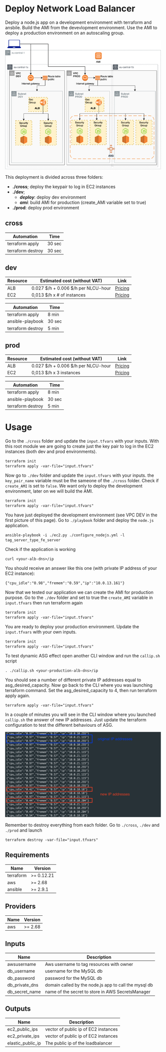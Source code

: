 # Deploy Network Load Balancer

Deploy a node.js app on a development environment with terraform and ansbile.
Build the AMI from the devevlopment environment. Use the AMI to deploy a production environment on an autoscaling group.

![appview](./images/ASGarchitecture.png)

This deployment is divided across three folders:
- **./cross**; deploy the keypair to log in EC2 instances
- **./dev**;
  - ***deploy***: deploy dev environment
  - ***ami***: build AMI for production (create_AMI variable set to true)
- **./prod**: deploy prod environment

## cross

| Automation | Time |
|------|---------|
| terraform apply | 30 sec |
| terraform destroy | 30 sec |

## dev

| Resource | Estimated cost (without VAT) | Link |
|------|---------|---------|
| ALB | 0.027 $/h + 0.006 $/h per NLCU-hour | [Pricing](https://aws.amazon.com/elasticloadbalancing/pricing/?nc=sn&loc=3) |
| EC2 | 0,013 $/h x # of instances | [Pricing](https://aws.amazon.com/ec2/pricing/on-demand/) |

| Automation | Time |
|------|---------|
| terraform apply | 8 min |
| ansible-playbook | 30 sec |
| terraform destroy | 5 min |

## prod

| Resource | Estimated cost (without VAT) | Link |
|------|---------|---------|
| ALB | 0.027 $/h + 0.006 $/h per NLCU-hour | [Pricing](https://aws.amazon.com/elasticloadbalancing/pricing/?nc=sn&loc=3) |
| EC2 | 0,013 $/h x 3 instances | [Pricing](https://aws.amazon.com/ec2/pricing/on-demand/) |

| Automation | Time |
|------|---------|
| terraform apply | 8 min |
| ansible-playbook | 30 sec |
| terraform destroy | 5 min |

# Usage

Go to the `./cross` folder and update the `input.tfvars` with your inputs. With this root module we are going to create just the key pair to log in the EC2 instances (both dev and prod environments).
```
terraform init
terraform apply -var-file="input.tfvars"
```

Now go to `./dev` folder and update the `input.tfvars` with your inputs. the `key_pair_name` variable must be the sameone of the `./cross` folder. Check if `create_AMI` is set to `false`. We want only to deploy the development environment, later on we will build the AMI.
```
terraform init
terraform apply -var-file="input.tfvars"
```

You have just deployed the development environment (see VPC DEV in the first picture of this page). Go to `./playbook` folder and deploy the `node.js` application.
```
ansible-playbook -i ./ec2.py ./configure_nodejs.yml -l tag_server_type_fe_server
```

Check if the application is working
```
curl <your-alb-dns>/ip
```
You should receive an answer like this one (with private IP address of your EC2 instance):
```
{"cpu_idle":"0.98","fremem":"0.59","ip":"10.0.13.161"}
```
Now that we tested our application we can create the AMI for production purpose. Go to the `./dev` folder and set to true the `create_AMI` variable in `input.tfvars` then run terraform again
```
terraform init
terraform apply -var-file="input.tfvars"
```

You are ready to deploy your production environment. Update the `input.tfvars` with your own inputs.
```
terraform init
terraform apply -var-file="input.tfvars"
```

To test dynamic ASG effect open another CLI window and run the `callip.sh` script
```
. ./callip.sh <your-production-alb-dns>/ip
```
You should see a number of different private IP addresses equal to asg_desired_capacity. Now go back to the CLI where you was launching terraform command. Set the asg_desired_capacity to 4, then run terraform apply again.
```
terraform apply -var-file="input.tfvars"
```

In a couple of minutes you will see in the CLI window where you launched `callip.sh` the answer of new IP addresses.
Just update the terraform configuration to test the different behaviours of ASG.

![asg](./images/newipaddresses.png)

Remember to destroy everything from each folder. Go to `./cross`, `./dev` and `./prod` and launch
```
terraform destroy -var-file="input.tfvars"
```

<!-- BEGINNING OF PRE-COMMIT-TERRAFORM DOCS HOOK -->
## Requirements

| Name | Version |
|------|---------|
| terraform | >= 0.12.21 |
| aws | >= 2.68 |
| ansible | >= 2.9.1 |

## Providers

| Name | Version |
|------|---------|
| aws | >= 2.68 |

## Inputs

| Name | Description |
|------|---------|
| awsusername | Aws username to tag resources with owner |
| db_username | username for the MySQL db |
| db_password | password for the MySQL db |
| db_private_dns | domain called by the node.js app to call the mysql db |
| db_secret_name | name of the secret to store in AWS SecretsManager |

## Outputs

| Name | Description |
|------|---------|
| ec2_public_ips | vector of public ip of EC2 instances |
| ec2_private_ips | vector of public ip of EC2 instances |
| elastic_public_ip | The public ip of the loadbalancer |


<!-- END OF PRE-COMMIT-TERRAFORM DOCS HOOK -->
